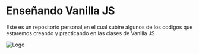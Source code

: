 
# Enseñando Vanilla JS

Este es un repositorio personal,en el cual subire algunos de los codigos que estaremos creando y practicando en las clases de Vanilla JS


![Logo](https://cdn.icon-icons.com/icons2/2415/PNG/512/javascript_original_logo_icon_146455.png)

